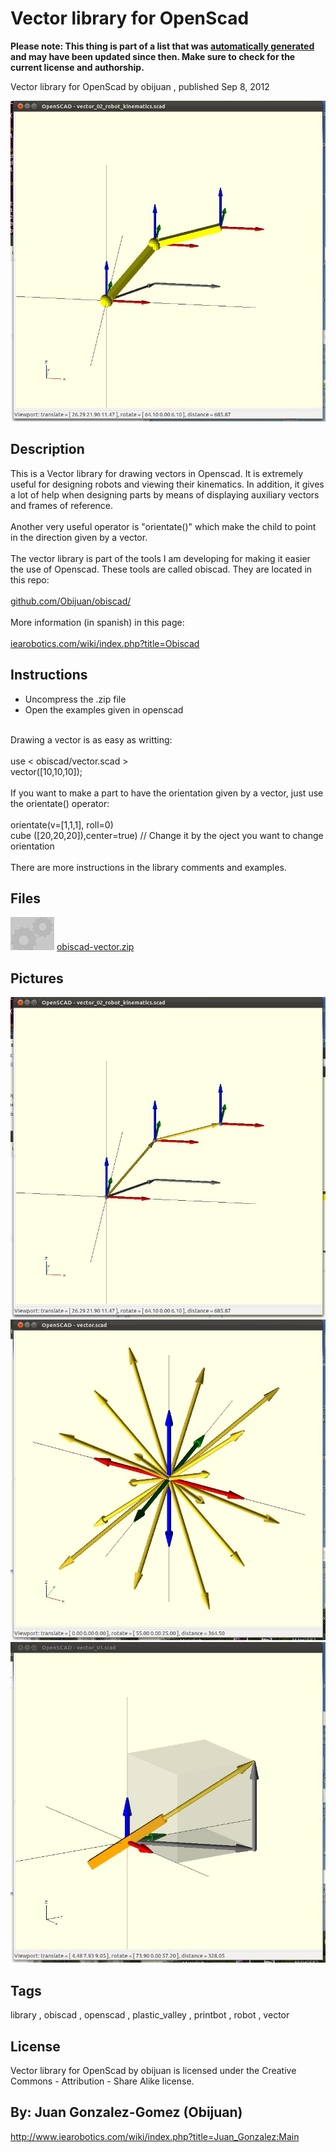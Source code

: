 Vector library for OpenScad
===============
**Please note: This thing is part of a list that was [automatically generated](https://github.com/carlosgs/export-things) and may have been updated since then. Make sure to check for the current license and authorship.**  

Vector library for OpenScad  by obijuan , published Sep 8, 2012

![Image](img/vector_screenshot-1-robot_display_large.jpg)

Description
--------
This is a Vector library for drawing vectors in Openscad. It is extremely useful for designing robots and viewing their kinematics. In addition, it gives a lot of help when designing parts by means of displaying auxiliary vectors and frames of reference.<br />
<br />
  Another very useful operator is  "orientate()" which make the child to point in the direction given by a vector. <br />
<br />
The vector library is part of the tools I am developing for making it easier the use of Openscad. These tools are called obiscad. They are located in this repo:<br />
<br />
<a href="https://github.com/Obijuan/obiscad/" target="_blank" rel="nofollow">github.com/Obijuan/obiscad/</a><br />
<br />
More information (in spanish) in this page:<br />
<br />
<a href="http://www.iearobotics.com/wiki/index.php?title=Obiscad" target="_blank" rel="nofollow">iearobotics.com/wiki/index.php?title=Obiscad</a><br />

Instructions
--------
* Uncompress the .zip file<br />
* Open the examples given in openscad<br />
<br />
Drawing a vector is as easy as writting:<br />
<br />
use &lt; obiscad/vector.scad &gt;<br />
vector([10,10,10]);<br />
<br />
If you want to make a part to have the orientation given by a vector, just use the orientate() operator:<br />
<br />
orientate(v=[1,1,1], roll=0)<br />
  cube ([20,20,20]),center=true)  // Change it by the oject you want to change orientation<br />
<br />
There are more instructions in the library comments and examples.

Files
--------
[![Image](img/Gears_preview_tinycard.jpg)](obiscad-vector.zip)
 [ obiscad-vector.zip](obiscad-vector.zip)  



Pictures
--------
![Image](img/vector_screenshot-2-robot-kin_display_large.jpg)
![Image](img/vector_screenshot-3-array_display_large.jpg)
![Image](img/vector_screenshot-4-test_display_large.jpg)


Tags
--------
library , obiscad , openscad , plastic_valley , printbot , robot , vector  

  

License
--------
Vector library for OpenScad by obijuan is licensed under the Creative Commons - Attribution - Share Alike license.  



By: Juan Gonzalez-Gomez (Obijuan)
--------
<http://www.iearobotics.com/wiki/index.php?title=Juan_Gonzalez:Main>